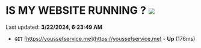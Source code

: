 # IS MY WEBSITE RUNNING ? [![](https://img.shields.io/static/v1?label=Sponsor&message=%E2%9D%A4&logo=GitHub&color=%23fe8e86)](https://github.com/sponsors/<username>)

Last updated: **3/22/2024, 6:23:49 AM**

- `GET` [https://youssefservice.me](https://youssefservice.me) - **Up** (176ms)
